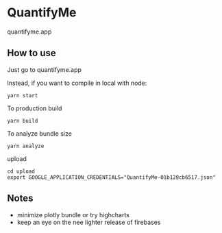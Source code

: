 # QuantifyMe

quantifyme.app

## How to use

Just go to quantifyme.app

Instead, if you want to compile in local with node:

    yarn start

To production build

    yarn build

To analyze bundle size

    yarn analyze

upload

    cd upload
    export GOOGLE_APPLICATION_CREDENTIALS="QuantifyMe-01b128cb6517.json"

## Notes

- minimize plotly bundle or try highcharts
- keep an eye on the nee lighter release of firebases
